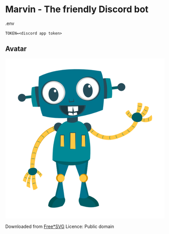 # Marvin - The friendly Discord bot

.env
```
TOKEN=<discord app token>
```

## Avatar
![Waving robot](assets/happy_robot_remix_monsterbraingames.png)

Downloaded from [Free*SVG](https://freesvg.org/happy-robot-remix)
Licence: Public domain
